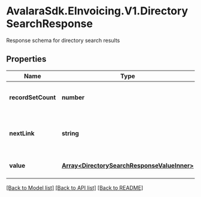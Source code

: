 # AvalaraSdk.EInvoicing.V1.DirectorySearchResponse
Response schema for directory search results

## Properties

Name | Type | Description | Notes
------------ | ------------- | ------------- | -------------
**recordSetCount** | **number** | The count of records in the result set | [optional] [default to undefined]
**nextLink** | **string** | The next page link to get the next set of results. | [optional] [default to undefined]
**value** | [**Array&lt;DirectorySearchResponseValueInner&gt;**](DirectorySearchResponseValueInner.md) |  | [optional] [default to undefined]

[[Back to Model list]](../../../README.md#documentation-for-models) [[Back to API list]](../../../README.md#documentation-for-api-endpoints) [[Back to README]](../../../README.md)

